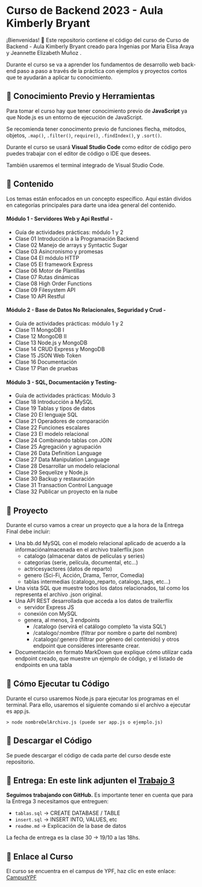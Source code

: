 # Curso de Backend 2023 - Aula Kimberly Bryant

¡Bienvenidas! 👋 Este repositorio contiene el código del curso de Curso de Backend - Aula Kimberly Bryant creado para Ingenias por Maria Elisa Araya y Jeannette Elizabeth Muñoz .

Durante el curso se va a aprender los fundamentos de desarrollo web back-end paso a paso a través de la práctica con ejemplos y proyectos cortos que te ayudarán a aplicar tu conocimiento. 


## 🔸 Conocimiento Previo y Herramientas

Para tomar el curso hay que tener conocimiento previo de **JavaScript** ya que Node.js es un entorno de ejecución de JavaScript. 

Se recomienda tener conocimento previo de funciones flecha, métodos, objetos, `.map()`, `.filter()`, `require()`, `.findIndex()`, y `.sort()`.

Durante el curso se usará **Visual Studio Code** como editor de código pero puedes trabajar con el editor de código o IDE que desees. 

También usaremos el terminal integrado de Visual Studio Code. 

## 🔹 Contenido

Los temas están enfocados en un concepto específico. Aquí están dividos en categorías principales para darte una idea general del contenido.


#### Módulo 1 - Servidores Web y Api Restful -
* Guía de actividades prácticas: módulo 1 y 2
* Clase 01 Introducción a la Programación Backend
* Clase 02 Manejo de arrays y Syntactic Sugar
* Clase 03 Asincronismo y promesas
* Clase 04 El módulo HTTP
* Clase 05 El framework Express
* Clase 06 Motor de Plantillas
* Clase 07 Rutas dinámicas
* Clase 08 High Order Functions
* Clase 09 Filesystem API
* Clase 10 API Restful

#### Módulo 2 - Base de Datos No Relacionales, Seguridad y Crud -
* Guía de actividades prácticas: módulo 1 y 2
* Clase 11 MongoDB I
* Clase 12 MongoDB II
* Clase 13 Node.js y MongoDB
* Clase 14 CRUD Express y MongoDB
* Clase 15 JSON Web Token
* Clase 16 Documentación
* Clase 17 Plan de pruebas

#### Módulo 3 - SQL, Documentación y Testing- 
* Guía de actividades prácticas: Módulo 3
* Clase 18 Introducción a MySQL
* Clase 19 Tablas y tipos de datos
* Clase 20 El lenguaje SQL
* Clase 21 Operadores de comparación
* Clase 22 Funciones escalares
* Clase 23 El modelo relacional
* Clase 24 Combinando tablas con JOIN
* Clase 25 Agregación y agrupación
* Clase 26 Data Definition Language
* Clase 27 Data Manipulation Language
* Clase 28 Desarrollar un modelo relacional
* Clase 29 Sequelize y Node.js
* Clase 30 Backup y restauración
* Clase 31 Transaction Control Language
* Clase 32 Publicar un proyecto en la nube
  

## 🔸 Proyecto

Durante el curso vamos a crear un proyecto que a la hora de la Entrega Final debe incluir:
* Una bb.dd MySQL con el modelo relacional aplicado de acuerdo a la informaciónalmacenada en el archivo trailerflix.json
  * catalogo (almacenar datos de películas y series)
  * categorias (serie, película, documental, etc...)
  * actricesyactores (datos de reparto)
  * genero (Sci-Fi, Acción, Drama, Terror, Comedia)
  * tablas intermedias (catalogo_reparto, catalogo_tags, etc...)
* Una vista SQL que muestre todos los datos relacionados, tal como los representa el archivo .json original.
* Una API REST desarrollada que acceda a los datos de trailerflix
  * servidor Express JS
  * conexión con MySQL
  * genera, al menos, 3 endpoints
    * /catalogo (servirá el catálogo completo ‘la vista SQL’)
    * /catalogo/:nombre (filtrar por nombre o parte del nombre)
    * /catalogo/:genero (filtrar por género del contenido) y otros endpoint que consideres interesante crear.
* Documentación en formato MarkDown que explique cómo utilizar cada endpoint creado, que muestre un ejemplo de código, y el listado de endpoints en una tabla
  

## 🔹 Cómo Ejecutar tu Código

Durante el curso usaremos Node.js para ejecutar los programas en el terminal. Para ello, usaremos el siguiente comando si el archivo a ejecutar es app.js.

```
> node nombreDelArchivo.js (puede ser app.js o ejemplo.js)
```

## 🔸 Descargar el Código
Se puede descargar el código de cada parte del curso desde este repositorio. 

## 🔹  Entrega: En este link adjunten el [Trabajo 3](https://forms.gle/TZ3NDCqZdHgVD2A97)

**Seguimos trabajando con GitHub.** Es importante tener en cuenta que para la Entrega 3 necesitamos que entreguen:

- `tablas.sql` -> CREATE DATABASE / TABLE
- `insert.sql` -> INSERT INTO, VALUES, etc
- `readme.md` -> Explicación de la base de datos

La fecha de entrega es la clase 30 -> 19/10 a las 18hs.
   

## 🔸 Enlace al Curso
El curso se encuentra en el campus de YPF, haz clic en este enlace: [CampusYPF](https://campus.educalabs.org/course/view.php?id=616) 
